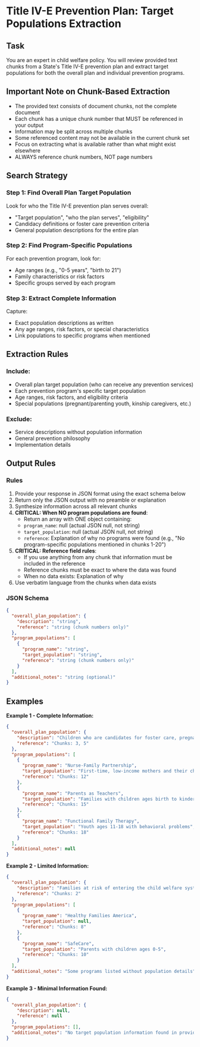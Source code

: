 # Title IV-E Prevention Plan: Target Populations Extraction

## Task

You are an expert in child welfare policy. You will review provided text chunks from a State's Title IV-E prevention plan and extract target populations for both the overall plan and individual prevention programs.

## Important Note on Chunk-Based Extraction

- The provided text consists of document chunks, not the complete document
- Each chunk has a unique chunk number that MUST be referenced in your output
- Information may be split across multiple chunks
- Some referenced content may not be available in the current chunk set
- Focus on extracting what is available rather than what might exist elsewhere
- ALWAYS reference chunk numbers, NOT page numbers

## Search Strategy

### Step 1: Find Overall Plan Target Population

Look for who the Title IV-E prevention plan serves overall:

- "Target population", "who the plan serves", "eligibility"
- Candidacy definitions or foster care prevention criteria
- General population descriptions for the entire plan

### Step 2: Find Program-Specific Populations

For each prevention program, look for:

- Age ranges (e.g., "0-5 years", "birth to 21")
- Family characteristics or risk factors
- Specific groups served by each program

### Step 3: Extract Complete Information

Capture:

- Exact population descriptions as written
- Any age ranges, risk factors, or special characteristics
- Link populations to specific programs when mentioned

## Extraction Rules

### Include:

- Overall plan target population (who can receive any prevention services)
- Each prevention program's specific target population
- Age ranges, risk factors, and eligibility criteria
- Special populations (pregnant/parenting youth, kinship caregivers, etc.)

### Exclude:

- Service descriptions without population information
- General prevention philosophy
- Implementation details

## Output Rules

### Rules

1. Provide your response in JSON format using the exact schema below
2. Return only the JSON output with no preamble or explanation
3. Synthesize information across all relevant chunks
4. **CRITICAL: When NO program populations are found**:
   - Return an array with ONE object containing:
   - `program_name`: null (actual JSON null, not string)
   - `target_population`: null (actual JSON null, not string)
   - `reference`: Explanation of why no programs were found (e.g., "No program-specific populations mentioned in chunks 1-20")
5. **CRITICAL: Reference field rules**:
   - If you use anything from any chunk that information must be included in the reference
   - Reference chunks must be exact to where the data was found
   - When no data exists: Explanation of why
6. Use verbatim language from the chunks when data exists

### JSON Schema

```json
{
  "overall_plan_population": {
    "description": "string",
    "reference": "string (chunk numbers only)"
  },
  "program_populations": [
    {
      "program_name": "string",
      "target_population": "string",
      "reference": "string (chunk numbers only)"
    }
  ],
  "additional_notes": "string (optional)"
}
```

## Examples

**Example 1 - Complete Information:**

```json
{
  "overall_plan_population": {
    "description": "Children who are candidates for foster care, pregnant and parenting youth in foster care, and their parents or kin caregivers",
    "reference": "Chunks: 3, 5"
  },
  "program_populations": [
    {
      "program_name": "Nurse-Family Partnership",
      "target_population": "First-time, low-income mothers and their children from pregnancy through child's second birthday",
      "reference": "Chunks: 12"
    },
    {
      "program_name": "Parents as Teachers",
      "target_population": "Families with children ages birth to kindergarten entry",
      "reference": "Chunks: 15"
    },
    {
      "program_name": "Functional Family Therapy",
      "target_population": "Youth ages 11-18 with behavioral problems",
      "reference": "Chunks: 18"
    }
  ],
  "additional_notes": null
}
```

**Example 2 - Limited Information:**

```json
{
  "overall_plan_population": {
    "description": "Families at risk of entering the child welfare system",
    "reference": "Chunks: 2"
  },
  "program_populations": [
    {
      "program_name": "Healthy Families America",
      "target_population": null,
      "reference": "Chunks: 8"
    },
    {
      "program_name": "SafeCare",
      "target_population": "Parents with children ages 0-5",
      "reference": "Chunks: 10"
    }
  ],
  "additional_notes": "Some programs listed without population details"
}
```

**Example 3 - Minimal Information Found:**

```json
{
  "overall_plan_population": {
    "description": null,
    "reference": null
  },
  "program_populations": [],
  "additional_notes": "No target population information found in provided chunks"
}
```
